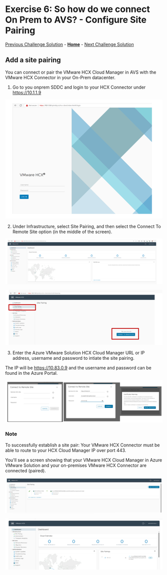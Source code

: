 # Exercise 6: So how do we connect On Prem to AVS? - Configure Site Pairing

[Previous Challenge Solution](./04-HCX-Manager-Appliance.md) - **[Home](../Readme.md)** - [Next Challenge Solution](./06-HCX-Network-Profiles.md)

## Add a site pairing
You can connect or pair the VMware HCX Cloud Manager in AVS with the VMware HCX Connector in your On-Prem datacenter.

1.	Go to you onprem SDDC and login to your HCX Connector under https://10.1.1.9 

![](./Images/05-HCX-Site-Pair/HCX_Sitepair1.png)

2.	Under Infrastructure, select Site Pairing, and then select the Connect To Remote Site option (in the middle of the screen).

![](./Images/05-HCX-Site-Pair/HCX_Sitepair2.png)

 ![](./Images/05-HCX-Site-Pair/HCX_Sitepair3.png)

3.	Enter the Azure VMware Solution HCX Cloud Manager URL or IP address, username and password to intiate the site pairing. 

The IP will be https://10.83.0.9 and the username and password can be found in the Azure Portal.

![](./Images/05-HCX-Site-Pair/HCX_Sitepair4.png)

 ### Note

To successfully establish a site pair:
Your VMware HCX Connector must be able to route to your HCX Cloud Manager IP over port 443.

You'll see a screen showing that your VMware HCX Cloud Manager in Azure VMware Solution and your on-premises VMware HCX Connector are connected (paired).

![](./Images/05-HCX-Site-Pair/HCX_Sitepair5.png)

![](./Images/05-HCX-Site-Pair/HCX_Sitepair6.png)
